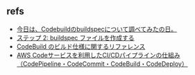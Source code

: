## refs

- [今日は、Codebuildのbuildspecについて調べてみたの日。](https://updraft.hatenadiary.com/entry/2021/10/04/075808)
- [ステップ 2: buildspec ファイルを作成する](https://docs.aws.amazon.com/ja_jp/codebuild/latest/userguide/getting-started-cli-create-build-spec.html)
- [CodeBuild のビルド仕様に関するリファレンス](https://docs.aws.amazon.com/ja_jp/codebuild/latest/userguide/build-spec-ref.html)
- [AWS Codeサービスを利用したCI/CDパイプラインの仕組み（CodePipeline・CodeCommit・CodeBuild・CodeDeploy）](https://qiita.com/tarian/items/1d0882de6a02714a2ff1)
